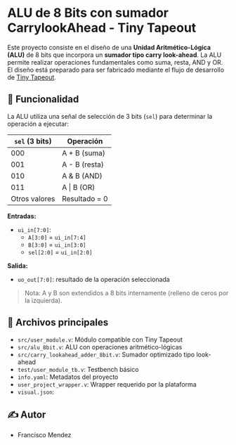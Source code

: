 # ALU de 8 Bits con sumador CarrylookAhead - Tiny Tapeout

Este proyecto consiste en el diseño de una **Unidad Aritmético-Lógica (ALU)** de 8 bits que incorpora un **sumador tipo carry look-ahead**. La ALU permite realizar operaciones fundamentales como suma, resta, AND y OR. El diseño está preparado para ser fabricado mediante el flujo de desarrollo de [Tiny Tapeout](https://tinytapeout.com).

## 🧠 Funcionalidad

La ALU utiliza una señal de selección de 3 bits (`sel`) para determinar la operación a ejecutar:

| `sel` (3 bits) | Operación         |
|----------------|------------------|
| 000            | A + B (suma)     |
| 001            | A - B (resta)    |
| 010            | A & B (AND)      |
| 011            | A \| B (OR)      |
| Otros valores  | Resultado = 0    |

**Entradas:**
- `ui_in[7:0]`:  
  - `A[3:0]` = `ui_in[7:4]`  
  - `B[3:0]` = `ui_in[3:0]`  
  - `sel[2:0]` = `ui_in[2:0]`

**Salida:**
- `uo_out[7:0]`: resultado de la operación seleccionada
> Nota: A y B son extendidos a 8 bits internamente (relleno de ceros por la izquierda).

## 📁 Archivos principales

- `src/user_module.v`: Módulo compatible con Tiny Tapeout
- `src/alu_8bit.v`: ALU con operaciones aritmético-lógicas
- `src/carry_lookahead_adder_8bit.v`: Sumador optimizado tipo look-ahead
- `test/user_module_tb.v`: Testbench básico
- `info.yaml`: Metadatos del proyecto
- `user_project_wrapper.v`: Wrapper requerido por la plataforma
- `visual.json`: 

## ✍ Autor

- Francisco Mendez
